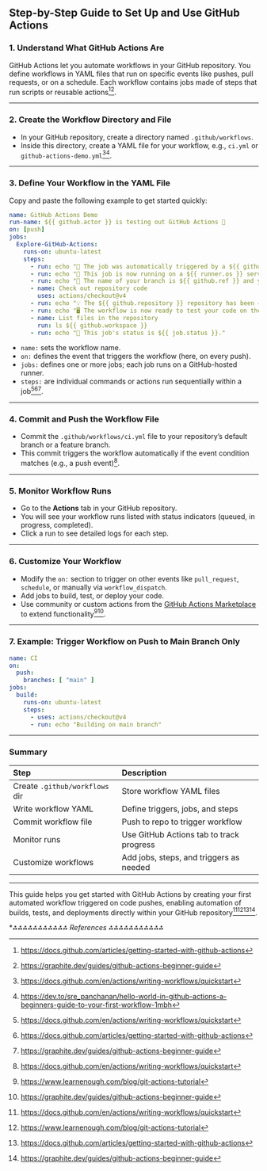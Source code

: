 ## Step-by-Step Guide to Set Up and Use GitHub Actions

### 1. Understand What GitHub Actions Are

GitHub Actions let you automate workflows in your GitHub repository. You define workflows in YAML files that run on specific events like pushes, pull requests, or on a schedule. Each workflow contains jobs made of steps that run scripts or reusable actions[^3][^4].

---

### 2. Create the Workflow Directory and File

- In your GitHub repository, create a directory named `.github/workflows`.
- Inside this directory, create a YAML file for your workflow, e.g., `ci.yml` or `github-actions-demo.yml`[^1][^6].

---

### 3. Define Your Workflow in the YAML File

Copy and paste the following example to get started quickly:

```yaml
name: GitHub Actions Demo
run-name: ${{ github.actor }} is testing out GitHub Actions 🚀
on: [push]
jobs:
  Explore-GitHub-Actions:
    runs-on: ubuntu-latest
    steps:
      - run: echo "🎉 The job was automatically triggered by a ${{ github.event_name }} event."
      - run: echo "🐧 This job is now running on a ${{ runner.os }} server hosted by GitHub!"
      - run: echo "🔎 The name of your branch is ${{ github.ref }} and your repository is ${{ github.repository }}."
      - name: Check out repository code
        uses: actions/checkout@v4
      - run: echo "💡 The ${{ github.repository }} repository has been cloned to the runner."
      - run: echo "🖥️ The workflow is now ready to test your code on the runner."
      - name: List files in the repository
        run: ls ${{ github.workspace }}
      - run: echo "🍏 This job's status is ${{ job.status }}."
```

- `name:` sets the workflow name.
- `on:` defines the event that triggers the workflow (here, on every push).
- `jobs:` defines one or more jobs; each job runs on a GitHub-hosted runner.
- `steps:` are individual commands or actions run sequentially within a job[^1][^3][^4].

---

### 4. Commit and Push the Workflow File

- Commit the `.github/workflows/ci.yml` file to your repository’s default branch or a feature branch.
- This commit triggers the workflow automatically if the event condition matches (e.g., a push event)[^1].

---

### 5. Monitor Workflow Runs

- Go to the **Actions** tab in your GitHub repository.
- You will see your workflow runs listed with status indicators (queued, in progress, completed).
- Click a run to see detailed logs for each step.

---

### 6. Customize Your Workflow

- Modify the `on:` section to trigger on other events like `pull_request`, `schedule`, or manually via `workflow_dispatch`.
- Add jobs to build, test, or deploy your code.
- Use community or custom actions from the [GitHub Actions Marketplace](https://github.com/marketplace/actions) to extend functionality[^2][^4].

---

### 7. Example: Trigger Workflow on Push to Main Branch Only

```yaml
name: CI
on:
  push:
    branches: [ "main" ]
jobs:
  build:
    runs-on: ubuntu-latest
    steps:
      - uses: actions/checkout@v4
      - run: echo "Building on main branch"
```


---

### Summary

| Step                           | Description                              |
| :----------------------------- | :--------------------------------------- |
| Create `.github/workflows` dir | Store workflow YAML files                |
| Write workflow YAML            | Define triggers, jobs, and steps         |
| Commit workflow file           | Push to repo to trigger workflow         |
| Monitor runs                   | Use GitHub Actions tab to track progress |
| Customize workflows            | Add jobs, steps, and triggers as needed  |


---

This guide helps you get started with GitHub Actions by creating your first automated workflow triggered on code pushes, enabling automation of builds, tests, and deployments directly within your GitHub repository[^1][^2][^3][^4].

**⁂⁂⁂⁂⁂⁂⁂⁂⁂⁂⁂ References *⁂⁂⁂⁂⁂⁂⁂⁂⁂⁂⁂**

[^1]: https://docs.github.com/en/actions/writing-workflows/quickstart

[^2]: https://www.learnenough.com/blog/git-actions-tutorial

[^3]: https://docs.github.com/articles/getting-started-with-github-actions

[^4]: https://graphite.dev/guides/github-actions-beginner-guide

[^5]: https://spacelift.io/blog/github-actions-tutorial

[^6]: https://dev.to/sre_panchanan/hello-world-in-github-actions-a-beginners-guide-to-your-first-workflow-1mbh

[^7]: https://www.youtube.com/watch?v=zH8hz_21x_0


